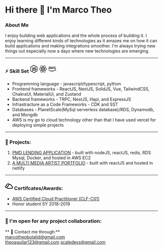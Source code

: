 # Hi there 👋 I'm Marco Theo

### About Me
I enjoy building web applications and the whole process of building it.
I enjoy learning different kinds of technologies as it amazes me on how
it can build applications and making integrations smoother. I'm always trying new things out especially now a days where new technologies are emerging.

---

### ⚡ Skill Set [<img width="26px" src="./images/node-dot-js.svg" />](./images/node-dot-js.svg) [<img width="26px" src="./images/react.svg" />](./images/react.svg) [<img width="26px" src="./images/amazonaws.svg" />](./images/amazonaws.svg)

  * Programming language - javascript/typescript, python
  * Frontend frameworks - ReactJS, NextJS, SolidJS, Vue, TailwindCSS, ChakraUI, MaterialUi, and Zustand
  * Backend frameworks - TRPC, NestJS, Hapi, and ExpressJS
  * Infrastracture as a Code Frameworks - CDK and SST
  * Databases - PlanetScale(MySql serverless database)/RDS, Dynamodb, and Mongdb
  * AWS is my go to cloud technology other than that I have used vercel for deploying simple projects

---

### 🔭 Projects:

1. [PMD LENDING APPLICATION](https://pmdlending.com) - built with nodeJS, reactJS, redis, RDS Mysql, Docker, and hosted in AWS EC2
2. [A MULTI MEDIA ARTIST PORTFOLIO](https://www.gualbertsansual.com/) - built with reactJS and hosted in netlify
---

### [<img width="26px" src="./images/iconmonstr-weather-12.svg" />](./images/iconmonstr-weather-12.svg) Certifcates/Awards:

* [AWS Certified Cloud Practitioner (CLF-C01)](https://www.youracclaim.com/badges/fc68ef7f-ee20-41a2-86e0-1e40f614533e/linked_in_profile)
* Honor student SY 2018-2019
---

### 👯 I'm open for any project collaboration:
** 💬 Contact me through:**  
marcotheobutalid@gmail.com  
theoaguilar123@gmail.com
scaledevs@gmail.com
<!--
**mabutalid/mabutalid** is a ✨ _special_ ✨ repository because its `README.md` (this file) appears on your GitHub profile.

Here are some ideas to get you started:

- 🔭 I’m currently working on ...
- 🌱 I’m currently learning ...
- 👯 I’m looking to collaborate on ...
- 🤔 I’m looking for help with ...
- 💬 Ask me about ...
- 📫 How to reach me: ...
- 😄 Pronouns: ...
- ⚡ Fun fact: ...
-->
